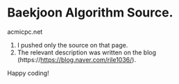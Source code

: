 # Baekjoon Algorithm Source.

acmicpc.net

1. I pushed only the source on that page.
2. The relevant description was written on the blog (https://https://blog.naver.com/rile1036/).

Happy coding!